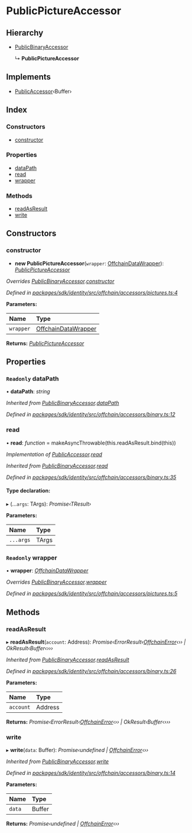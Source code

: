 # PublicPictureAccessor

## Hierarchy

* [PublicBinaryAccessor](_offchain_accessors_binary_.publicbinaryaccessor.md)

  ↳ **PublicPictureAccessor**

## Implements

* [PublicAccessor](../interfaces/_offchain_accessors_interfaces_.publicaccessor.md)‹Buffer›

## Index

### Constructors

* [constructor](_offchain_accessors_pictures_.publicpictureaccessor.md#constructor)

### Properties

* [dataPath](_offchain_accessors_pictures_.publicpictureaccessor.md#readonly-datapath)
* [read](_offchain_accessors_pictures_.publicpictureaccessor.md#read)
* [wrapper](_offchain_accessors_pictures_.publicpictureaccessor.md#readonly-wrapper)

### Methods

* [readAsResult](_offchain_accessors_pictures_.publicpictureaccessor.md#readasresult)
* [write](_offchain_accessors_pictures_.publicpictureaccessor.md#write)

## Constructors

### constructor

+ **new PublicPictureAccessor**\(`wrapper`: [OffchainDataWrapper](_offchain_data_wrapper_.offchaindatawrapper.md)\): [_PublicPictureAccessor_](_offchain_accessors_pictures_.publicpictureaccessor.md)

_Overrides_ [_PublicBinaryAccessor_](_offchain_accessors_binary_.publicbinaryaccessor.md)_._[_constructor_](_offchain_accessors_binary_.publicbinaryaccessor.md#constructor)

_Defined in_ [_packages/sdk/identity/src/offchain/accessors/pictures.ts:4_](https://github.com/celo-org/celo-monorepo/blob/master/packages/sdk/identity/src/offchain/accessors/pictures.ts#L4)

**Parameters:**

| Name | Type |
| :--- | :--- |
| `wrapper` | [OffchainDataWrapper](_offchain_data_wrapper_.offchaindatawrapper.md) |

**Returns:** [_PublicPictureAccessor_](_offchain_accessors_pictures_.publicpictureaccessor.md)

## Properties

### `Readonly` dataPath

• **dataPath**: _string_

_Inherited from_ [_PublicBinaryAccessor_](_offchain_accessors_binary_.publicbinaryaccessor.md)_._[_dataPath_](_offchain_accessors_binary_.publicbinaryaccessor.md#readonly-datapath)

_Defined in_ [_packages/sdk/identity/src/offchain/accessors/binary.ts:12_](https://github.com/celo-org/celo-monorepo/blob/master/packages/sdk/identity/src/offchain/accessors/binary.ts#L12)

### read

• **read**: _function_ = makeAsyncThrowable\(this.readAsResult.bind\(this\)\)

_Implementation of_ [_PublicAccessor_](../interfaces/_offchain_accessors_interfaces_.publicaccessor.md)_._[_read_](../interfaces/_offchain_accessors_interfaces_.publicaccessor.md#read)

_Inherited from_ [_PublicBinaryAccessor_](_offchain_accessors_binary_.publicbinaryaccessor.md)_._[_read_](_offchain_accessors_binary_.publicbinaryaccessor.md#read)

_Defined in_ [_packages/sdk/identity/src/offchain/accessors/binary.ts:35_](https://github.com/celo-org/celo-monorepo/blob/master/packages/sdk/identity/src/offchain/accessors/binary.ts#L35)

#### Type declaration:

▸ \(...`args`: TArgs\): _Promise‹TResult›_

**Parameters:**

| Name | Type |
| :--- | :--- |
| `...args` | TArgs |

### `Readonly` wrapper

• **wrapper**: [_OffchainDataWrapper_](_offchain_data_wrapper_.offchaindatawrapper.md)

_Overrides_ [_PublicBinaryAccessor_](_offchain_accessors_binary_.publicbinaryaccessor.md)_._[_wrapper_](_offchain_accessors_binary_.publicbinaryaccessor.md#readonly-wrapper)

_Defined in_ [_packages/sdk/identity/src/offchain/accessors/pictures.ts:5_](https://github.com/celo-org/celo-monorepo/blob/master/packages/sdk/identity/src/offchain/accessors/pictures.ts#L5)

## Methods

### readAsResult

▸ **readAsResult**\(`account`: Address\): _Promise‹ErrorResult‹_[_OffchainError_](_offchain_accessors_errors_.offchainerror.md)_‹›› \| OkResult‹Buffer‹›››_

_Inherited from_ [_PublicBinaryAccessor_](_offchain_accessors_binary_.publicbinaryaccessor.md)_._[_readAsResult_](_offchain_accessors_binary_.publicbinaryaccessor.md#readasresult)

_Defined in_ [_packages/sdk/identity/src/offchain/accessors/binary.ts:26_](https://github.com/celo-org/celo-monorepo/blob/master/packages/sdk/identity/src/offchain/accessors/binary.ts#L26)

**Parameters:**

| Name | Type |
| :--- | :--- |
| `account` | Address |

**Returns:** _Promise‹ErrorResult‹_[_OffchainError_](_offchain_accessors_errors_.offchainerror.md)_‹›› \| OkResult‹Buffer‹›››_

### write

▸ **write**\(`data`: Buffer\): _Promise‹undefined \|_ [_OffchainError_](_offchain_accessors_errors_.offchainerror.md)_‹››_

_Inherited from_ [_PublicBinaryAccessor_](_offchain_accessors_binary_.publicbinaryaccessor.md)_._[_write_](_offchain_accessors_binary_.publicbinaryaccessor.md#write)

_Defined in_ [_packages/sdk/identity/src/offchain/accessors/binary.ts:14_](https://github.com/celo-org/celo-monorepo/blob/master/packages/sdk/identity/src/offchain/accessors/binary.ts#L14)

**Parameters:**

| Name | Type |
| :--- | :--- |
| `data` | Buffer |

**Returns:** _Promise‹undefined \|_ [_OffchainError_](_offchain_accessors_errors_.offchainerror.md)_‹››_

